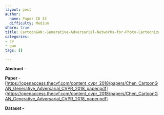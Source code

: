 ```yaml
---
layout: post
author:
  name: Paper ID 33
  difficulty: Medium
share: true
title: CartoonGAN:-Generative-Adversarial-Networks-for-Photo-Cartoonization
categories:
- cv
- gan
tags: []

---
```

**Abstract** - 

**Paper** - [https://openaccess.thecvf.com/content_cvpr_2018/papers/Chen_CartoonGAN_Generative_Adversarial_CVPR_2018_paper.pdf](https://openaccess.thecvf.com/content_cvpr_2018/papers/Chen_CartoonGAN_Generative_Adversarial_CVPR_2018_paper.pdf)

**Dataset -** []()
    